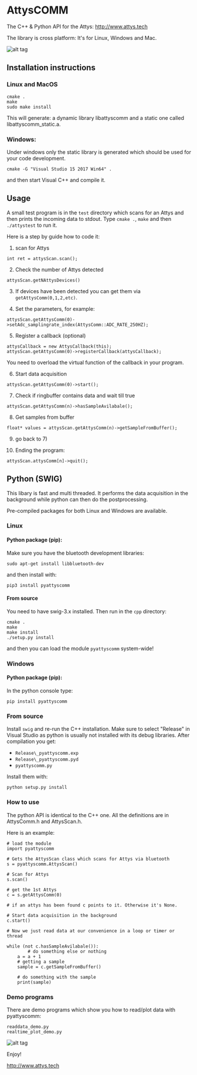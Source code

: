 # AttysCOMM

The C++ & Python API for the Attys: http://www.attys.tech

The library is cross platform: It's for Linux, Windows and Mac.

![alt tag](ecu_attys_daq_board.png)

## Installation instructions

### Linux and MacOS

```
cmake .
make
sudo make install
```

This will generate: a dynamic library libattyscomm and a static
one called libattyscomm_static.a.


### Windows:
Under windows only the static library is generated which
should be used for your code development.
```
cmake -G "Visual Studio 15 2017 Win64" .
```
and then start Visual C++ and compile it.


## Usage

A small test program is in the `test` directory which scans
for an Attys and then prints the incoming data to stdout.
Type `cmake .`, `make` and then `./attystest` to run it.

Here is a step by guide how to code it:

1. scan for Attys
```
int ret = attysScan.scan();
```

2. Check the number of Attys detected
```
attysScan.getNAttysDevices()
```

3. If devices have been detected you can get them via
`getAttysComm(0,1,2,etc)`.

4. Set the parameters, for example:
```
attysScan.getAttysComm(0)->setAdc_samplingrate_index(AttysComm::ADC_RATE_250HZ);
```

5. Register a callback (optional)
```
attysCallback = new AttysCallback(this);
attysScan.getAttysComm(0)->registerCallback(attysCallback);
```
You need to overload the virtual function of the callback in your program.

6. Start data acquisition
```
attysScan.getAttysComm(0)->start();
```

7. Check if ringbuffer contains data and wait till true
```
attysScan.getAttysComm(n)->hasSampleAvilabale();
```

8. Get samples from buffer
```
float* values = attysScan.getAttysComm(n)->getSampleFromBuffer();
```

9. go back to 7)

10. Ending the program:
```
attysScan.attysComm[n]->quit();
```


## Python (SWIG)

This libary is fast and multi threaded. It performs
the data acquisition in the background while python can then
do the postprocessing.

Pre-compiled packages for both Linux and Windows are available.

### Linux

#### Python package (pip):

Make sure you have the bluetooth development libraries:
```
sudo apt-get install libbluetooth-dev
```
and then install with:

```
pip3 install pyattyscomm
```

#### From source

You need to have swig-3.x installed. Then run in the `cpp` directory:

```
cmake .
make
make install
./setup.py install
```

and then you can load the module `pyattyscomm` system-wide!


### Windows

#### Python package (pip):

In the python console type:

```
pip install pyattyscomm
```

### From source

Install `swig` and re-run the C++ installation.
Make sure to select "Release" in Visual Studio as python
is usually not installed with its debug libraries.
After compilation you get:

- `Release\_pyattyscomm.exp`
- `Release\_pyattyscomm.pyd`
- `pyattyscomm.py`

Install them with:
```
python setup.py install
```

### How to use

The python API is identical to the C++ one.
All the definitions are in AttysComm.h and AttysScan.h.

Here is an example:

```
# load the module
import pyattyscomm

# Gets the AttysScan class which scans for Attys via bluetooth
s = pyattyscomm.AttysScan()

# Scan for Attys
s.scan()

# get the 1st Attys
c = s.getAttysComm(0)

# if an attys has been found c points to it. Otherwise it's None.

# Start data acquisition in the background
c.start()

# Now we just read data at our convenience in a loop or timer or thread

while (not c.hasSampleAvilabale()):
        # do something else or nothing
	a = a + 1
    # getting a sample
    sample = c.getSampleFromBuffer()

    # do something with the sample
    print(sample)
```

### Demo programs

There are demo programs which show you how to read/plot data with pyattyscomm:

```
readdata_demo.py
realtime_plot_demo.py
```


![alt tag](pyattyscomm.png)


Enjoy!

http://www.attys.tech
